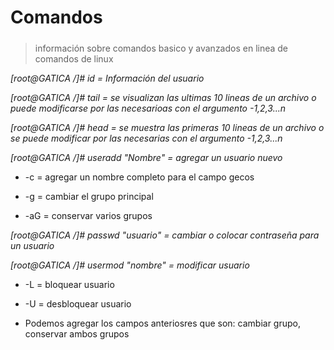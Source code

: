# Comandos <h5>

> información sobre comandos basico y avanzados en linea de comandos de linux

_[root@GATICA /]# id = Información del usuario_

_[root@GATICA /]# tail = se visualizan las ultimas 10 lineas de un archivo o puede modificarse por las necesarioas con el argumento -1,2,3...n_

_[root@GATICA /]# head = se muestra las primeras 10 lineas de un archivo o se puede modificar por las necesarias con el argumento -1,2,3...n_

_[root@GATICA /]# useradd "Nombre" = agregar un usuario nuevo_
  * -c = agregar un nombre completo para el campo gecos
  
  * -g = cambiar el grupo principal
  
  * -aG = conservar varios grupos
  
  _[root@GATICA /]# passwd "usuario" = cambiar o colocar contraseña para un usuario_
  
 _[root@GATICA /]# usermod "nombre" = modificar usuario_
  
  * -L = bloquear usuario
  
  * -U = desbloquear usuario
  
  * Podemos agregar los campos anteriosres que son: cambiar grupo, conservar ambos grupos
